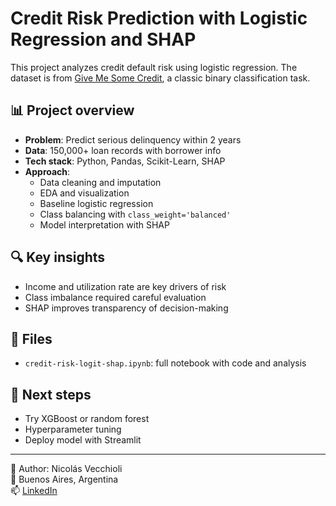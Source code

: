 # Credit Risk Prediction with Logistic Regression and SHAP

This project analyzes credit default risk using logistic regression. The dataset is from [Give Me Some Credit](https://www.kaggle.com/c/GiveMeSomeCredit/data), a classic binary classification task.

## 📊 Project overview

- **Problem**: Predict serious delinquency within 2 years
- **Data**: 150,000+ loan records with borrower info
- **Tech stack**: Python, Pandas, Scikit-Learn, SHAP
- **Approach**:
  - Data cleaning and imputation
  - EDA and visualization
  - Baseline logistic regression
  - Class balancing with `class_weight='balanced'`
  - Model interpretation with SHAP

## 🔍 Key insights

- Income and utilization rate are key drivers of risk
- Class imbalance required careful evaluation
- SHAP improves transparency of decision-making

## 📁 Files

- `credit-risk-logit-shap.ipynb`: full notebook with code and analysis

## 🚀 Next steps

- Try XGBoost or random forest
- Hyperparameter tuning
- Deploy model with Streamlit

---

🧑 Author: Nicolás Vecchioli  
📍 Buenos Aires, Argentina  
📫 [LinkedIn](https://www.linkedin.com/in/...)

